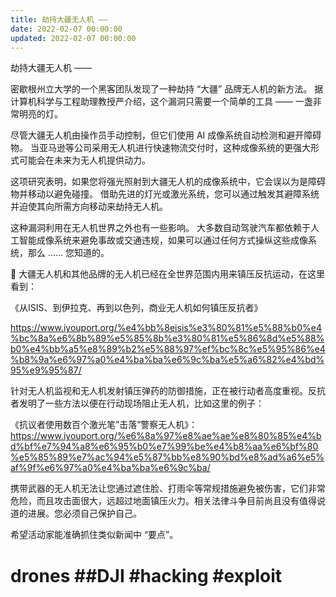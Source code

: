 ```yaml
---
title: 劫持大疆无人机 ——
date: 2022-02-07 00:00:00
updated: 2022-02-07 00:00:00
---
```


劫持大疆无人机 ——

密歇根州立大学的一个黑客团队发现了一种劫持 “大疆” 品牌无人机的新方法。 据计算机科学与工程助理教授严介绍，这个漏洞只需要一个简单的工具 —— 一盏非常明亮的灯。

尽管大疆无人机由操作员手动控制，但它们使用 AI 成像系统自动检测和避开障碍物。 当亚马逊等公司采用无人机进行快速物流交付时，这种成像系统的更强大形式可能会在未来为无人机提供动力。

这项​​研究表明，如果您将强光照射到大疆无人机的成像系统中，它会误以为是障碍物并移动以避免碰撞。 借助先进的灯光或激光系统，您可以通过触发其避障系统并迫使其向所需方向移动来劫持无人机。

这种漏洞利用在无人机世界之外也有一些影响。 大多数自动驾驶汽车都依赖于人工智能成像系统来避免事故或交通违规，如果可以通过任何方式操纵这些成像系统，那么 …… 您知道的。

📌 大疆无人机和其他品牌的无人机已经在全世界范围内用来镇压反抗运动，在这里看到：

《从ISIS、到伊拉克、再到以色列，商业无人机如何镇压反抗者》

https://www.iyouport.org/%e4%bb%8eisis%e3%80%81%e5%88%b0%e4%bc%8a%e6%8b%89%e5%85%8b%e3%80%81%e5%86%8d%e5%88%b0%e4%bb%a5%e8%89%b2%e5%88%97%ef%bc%8c%e5%95%86%e4%b8%9a%e6%97%a0%e4%ba%ba%e6%9c%ba%e5%a6%82%e4%bd%95%e9%95%87/

针对无人机监视和无人机发射镇压弹药的防御措施，正在被行动者高度重视。反抗者发明了一些方法以便在行动现场阻止无人机，比如这里的例子：

《抗议者使用数百个激光笔”击落”警察无人机》：https://www.iyouport.org/%e6%8a%97%e8%ae%ae%e8%80%85%e4%bd%bf%e7%94%a8%e6%95%b0%e7%99%be%e4%b8%aa%e6%bf%80%e5%85%89%e7%ac%94%e5%87%bb%e8%90%bd%e8%ad%a6%e5%af%9f%e6%97%a0%e4%ba%ba%e6%9c%ba/

携带武器的无人机无法让您通过遮住脸、打雨伞等常规措施避免被伤害，它们非常危险，而且攻击面很大，远超过地面镇压火力。相关法律斗争目前尚且没有值得说道的进展。您必须自己保护自己。

希望活动家能准确抓住类似新闻中 “要点”。

# drones ##DJI #hacking #exploit

